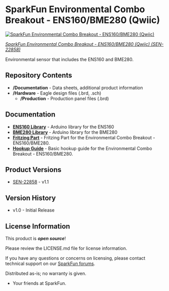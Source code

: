 SparkFun Environmental Combo Breakout - ENS160/BME280 (Qwiic)
========================================

[![SparkFun Environmental Combo Breakout - ENS160/BME280 (Qwiic)](https://cdn.sparkfun.com/r/600-600/assets/parts/2/3/0/2/9/22858-_SEN_SparkFun_Environmental_Combo_Breakout-_01.jpg)](https://www.sparkfun.com/products/22858)

[*SparkFun Environmental Combo Breakout - ENS160/BME280 (Qwiic) (SEN-22858)*](https://www.sparkfun.com/products/22858)

Environmental sensor that includes the ENS160 and BME280.

Repository Contents
-------------------

* **/Documentation** - Data sheets, additional product information
* **/Hardware** - Eagle design files (.brd, .sch)
  * **/Production** - Production panel files (.brd)

Documentation
--------------
* **[ENS160 Library](https://github.com/sparkfun/SparkFun_Indoor_Air_Quality_Sensor-ENS160_Arduino_Library)** - Arduino library for the ENS160
* **[BME280 Library](https://github.com/sparkfun/SparkFun_BME280_Arduino_Library)** - Arduino library for the BME280
* **[Fritzing Part](https://github.com/sparkfun/Fritzing_Parts/blob/main/products/22858_sfe_qwiic_environmental_combo_ens160_bme280.fzpz)** - Fritzing Part for the Environmental Combo Breakout - ENS160/BME280.
* **[Hookup Guide](http://docs.sparkfun.com/SparkFun_Environmental_Combo_Breakout_ENS160_BME280_QWIIC/)** - Basic hookup guide for the Environmental Combo Breakout - ENS160/BME280.

Product Versions
----------------
* [SEN-22858](https://www.sparkfun.com/products/22858) - v1.1

Version History
---------------
* v1.0 - Initial Release

License Information
-------------------

This product is _**open source**_!

Please review the LICENSE.md file for license information.

If you have any questions or concerns on licensing, please contact technical support on our [SparkFun forums](https://forum.sparkfun.com/viewforum.php?f=152).

Distributed as-is; no warranty is given.

- Your friends at SparkFun.

_<COLLABORATION CREDIT>_
